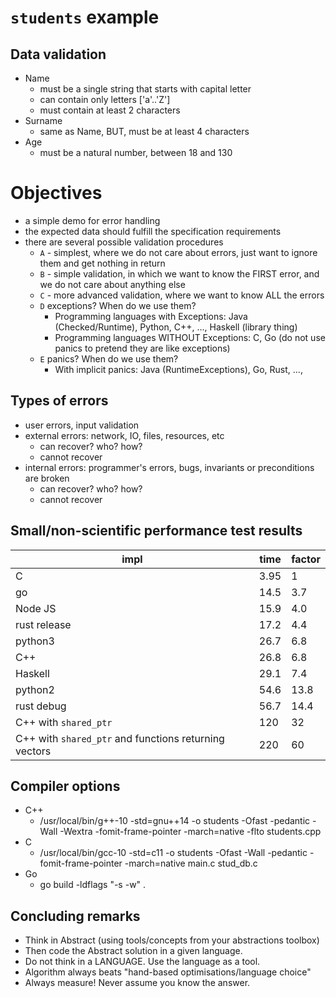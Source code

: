 # `students` example


## Data validation

* Name
   * must be a single string that starts with capital letter
   * can contain only letters ['a'..'Z']
   * must contain at least 2 characters
* Surname
   * same as Name, BUT, must be at least 4 characters
* Age
   * must be a natural number, between 18 and 130


# Objectives

* a simple demo for error handling
* the expected data should fulfill the specification requirements
* there are several possible validation procedures
    * `A` - simplest, where we do not care about errors, just want to ignore them and get nothing in return
    * `B` - simple validation, in which we want to know the FIRST error, and we do not care about anything else
    * `C` - more advanced validation, where we want to know ALL the errors
    * `D` exceptions? When do we use them?
      * Programming languages with Exceptions: Java (Checked/Runtime), Python, C++, ..., Haskell (library thing)
      * Programming languages WITHOUT Exceptions: C, Go (do not use panics to pretend they are like exceptions)
    * `E` panics? When do we use them?
      * With implicit panics: Java (RuntimeExceptions), Go, Rust, ...,


## Types of errors

* user errors, input validation
* external errors: network, IO, files, resources, etc
  * can recover? who? how?
  * cannot recover
* internal errors: programmer's errors, bugs, invariants or preconditions are broken
  * can recover? who? how?
  * cannot recover


## Small/non-scientific performance test results

| impl | time | factor |
| --- | --- | --- |
| C  | 3.95 | 1 |
| go | 14.5 | 3.7 |
| Node JS | 15.9 | 4.0 |
| rust release | 17.2 | 4.4 |
| python3 | 26.7 | 6.8 |
| C++     | 26.8 | 6.8 |
| Haskell | 29.1 | 7.4 |
| python2 | 54.6 | 13.8 |
| rust debug | 56.7 | 14.4 |
| C++ with `shared_ptr` | 120 | 32 |
| C++ with `shared_ptr` and functions returning vectors | 220 | 60 |

## Compiler options

* C++
   * /usr/local/bin/g++-10 -std=gnu++14 -o students -Ofast -pedantic -Wall -Wextra -fomit-frame-pointer -march=native -flto students.cpp
* C
   * /usr/local/bin/gcc-10 -std=c11 -o students -Ofast -Wall -pedantic -fomit-frame-pointer -march=native  main.c stud_db.c
* Go
   * go build -ldflags "-s -w" .



## Concluding remarks

* Think in Abstract (using tools/concepts from your abstractions toolbox)
* Then code the Abstract solution in a given language.
* Do not think in a LANGUAGE. Use the language as a tool.
* Algorithm always beats "hand-based optimisations/language choice"
* Always measure! Never assume you know the answer.


